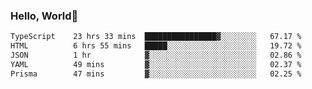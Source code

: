 
### Hello, World🐤

<!--START_SECTION:waka-->

```txt
TypeScript    23 hrs 33 mins  ████████████████▓░░░░░░░░   67.17 %
HTML          6 hrs 55 mins   █████░░░░░░░░░░░░░░░░░░░░   19.72 %
JSON          1 hr            ▓░░░░░░░░░░░░░░░░░░░░░░░░   02.86 %
YAML          49 mins         ▓░░░░░░░░░░░░░░░░░░░░░░░░   02.37 %
Prisma        47 mins         ▓░░░░░░░░░░░░░░░░░░░░░░░░   02.25 %
```

<!--END_SECTION:waka-->
